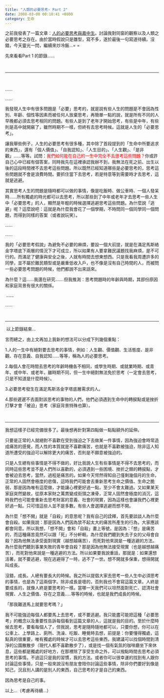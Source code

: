 ```yaml
---
title: "人類的必要思考- Part 2"
date: 2008-03-08 00:10:41 +0800
category: 生命
---
```


<p>之前我發表了一篇文章：<a href="http://blog.xuite.net/funnyfamily/tonyjan/15124363">人的必要思考與嘉中生</a>。討論我對同窗的觀察以及人類之必要思考之存在。由於當時假說只是雛型，寫不多，遂於最後一句寫道待續。沒錯，今天靈光一閃，繼續來炒冷飯...= =</p><p>先來看看Part 1 的節錄......</p><p> </p><hr /><p> </p><p>......</p><p>......</p><p>我發現人生中有很多問題是「必要」思考的，就是說有些人生的問題是不會因為性別、年齡、個性等因素而被任何人放棄思考，再簡單一點的說，就是所有不同的人早晚都必須去思考相同的問題。有些人是到了老年才開始思考，有些是中年，有些則是高中就開竅了，雖然時期不一樣，但終有去思考時候。這就是人生的「必要思考」。</p><p>讓我舉些例子，人生的必要思考有很多種，其中除了首段提到的「生命中所要追求的東西」，還有「個人價值」、「自我認知」、「人生目的」、「人生觀」、「是非觀」......等等。試問：<font color="#ff0000">我們如何能在自己的一生中完全不去思考這些問題？</font>你或許自己心中已經有個答案，同時我先在這裡承認我辦不到，我無法在死之前、出生以後的這段時間裡不去思考這些問題。所以既然已經知道哪些是必要思考的，思考這些問題就不會是浪費時間。要抓住當下去思考，若是特意等到需要時才去思考，這就是逃避。</p><p>其實思考人生的問題是隨時都可以做的事情，像是吃飯時、做公車時、一個人發呆時......所有獨處的時光都可以去思考，所以那些到了中年或老年才去思考一些人生中「必要思考」的人，顯然是年輕的時候選擇逃避思考這些問題。為什麼說「逃避」呢？這麼說吧：這就是為什麼我會花了一個學期，不時問同一個同學同一個問題，而得到同樣的答案（或者說玩笑）。</p><p>......</p><p>......</p><p>我的「必要思考假說」為避免不必要的麻煩，要設一個大前提，就是在滿足馬斯絡金字塔底下兩層的情況下才可成立，所以如果有人要拿難民議題找我麻煩，是不可行的。而滿足了健康與安全之後，人就有時間去想東想西。只是我看我周遭許多的同學，並不屬於難民類型或是嚴重低收入戶，也不像是沒有自己時間的人，而被問一些必要思考問題的時候，他們都說不出來話來。</p><p>為什麼？這......我還在研究.......但我推測：思考問題時的年齡與時期，其部份原因和家庭背景有很大的關係。</p><p> ......</p><p>......</p><p> </p><hr /><p> 以上節錄結束...</p><p>言而總之，由上文再加上我新的想法可以分成下列幾個重點：</p><p>1.人的一生中有絕對要去思考的事情，例如：人生觀、價值觀、生活態度、是非觀、存在意義、自我認知......等等，稱為人的必要思考。</p><p>2.每個人會花時間去思考的年齡時機各不相同，或學生時期、或就業時期、或青年、或中年、或老年，雖時期不同，但一生中絕對無法免於思考（一定會去思考，只是不知道是什麼時候）。</p><p>3.必要思考發生在滿足馬斯洛金字塔底層需求的人。</p><p>4.那些遲遲不去面對該思考的事物的人們，他們必須遇到生命中的轉捩點或是挫折打擊才會「被迫」思考（家庭背景特殊也算）。</p><p> </p><hr /><p>我想這樣子已經完備很多了。最後想再針對第四點做一點點額外的延伸。</p><p>只要是正常的人就絕對不喜歡在受到強迫之下去做某一件事情，因為強迫會時常造成痛苦的感覺，而人性的本質就是不喜歡痛苦，也就是不喜歡被強迫，除非這人知道所遭受的強迫可以解除更大的痛苦，否則是不願意被強迫的。</p><p>只是人生總有些事情是不得不做的，好比我說人生有些事情是不得不去思考的，而同時這些思考並不是人們所以喜歡的，必須遇到一些困境、挫折之類的轉捩點，才會被迫去思考，當然，過程是痛苦的。如果今天愕然得知自己僅剩幾個月的生命，正常的人固然會極度的悲傷，這時我們可能會去重新思考生命之價值、生命之脆弱，那是因為唯有這麼做，才能讓心裡更好過一點，至少不會太難過。又如果某天家庭突然變故，從原本家財之萬貫變成街頭之凍骨，正常人固然會極度的消沉，這時我們也可能會重新去思考財富的意義、社會的現實，因為這樣也會讓我們心裡更好過一點。只可惜這些人並不是多數。有些人會選擇逃避而想不開。</p><p>為什麼「想不開」就是「自殺」的意思呢？我有自己的詮釋，首先要談談人為什麼會自殺。如果我說：那是因為人們因為禁不起太大的痛苦所產生的行為，大家應該都會同意。所以我想，「想不開」會和「自殺」畫上等號，是因為：「想」是痛苦的，而這種痛苦竟然可以跟「死」不分軒輊。為什麼我們聽到失去子女的父母會自殺？因為他無法承受面對現實（越想越痛苦），而死對他來說是一種逃避的方法。為什麼我們聽到事業失敗的青年會自殺？那是因為他無法接受現實（也是越想越痛苦），而死對他來說是一種逃避的方法。所以如果要我說重話，那就是：如果還想活著，就不要逃避，現在逃避得了一時，逃不了一世。想不開就多保重，想得開就叫成長。</p><p>沒錯，成長。人總有要長大的時候。我之所以提倡大家去思考一些人生中必須思考的事情，也是為了這兩個字。除非成長是壞的，否則我也不會寫這篇文章。人終是要成長的，就像人終是要思考的一樣。當哪一天我們可以坦然面對死亡、認清社會現實、人生之價值、存在之意義.....等等的時候，也就是我們成長的時候。</p><p>「那我難道馬上就要思考嗎？」</p><p>我不可能強迫每個人都要馬上去思考，或不要逃避。我只能盡可能把這種「必要思考」的概念以及重要性告訴每個看到這篇文章的人，這就是我的目的。至於什麼時候去思考，要看每個人了，但我說，思考是隨時隨地都可以，只要你想，你可以在公車上、上學路上、廁所、洗澡、吃飯、睡覺時去想，前提是：你要懂得獨處，這點真的很重要，唯有獨處的時候才可以去思考這些東西，我建議可以找個時間到清淨的公園散散步（現代人都不喜歡散步了），或是找一個有氣氛的咖啡廳坐下來休息，這些都是獨處的好地方，在那裡除了享受生命之外，可以撥點時間去思考必須思考的事情。不過這只是我的習慣，我的方法。或者你可以很幸運的找到有人跟你討論這些事情，只是一般來說沒有朋友會陪你討論這些事情，除非你們要好到像是知己，況且別人講的是別人的東西，自己思考的才是自己的東西。</p><p>因為思考是自己的事。</p><p>以上...（考慮再待續...）</p>
